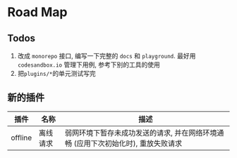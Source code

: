 # Road Map

## Todos

1. 改成 `monorepo` 接口, 编写一下完整的 `docs` 和 `playground`. 最好用 `codesandbox.io` 管理下用例, 参考下别的工具的使用
2. 把`plugins/*`的单元测试写完

## 新的插件

| 插件    | 名称     | 描述                                                                              |
| ------- | -------- | --------------------------------------------------------------------------------- |
| offline | 离线请求 | 弱网环境下暂存未成功发送的请求, 并在网络环境通畅 (应用下次初始化时), 重放失败请求 |

